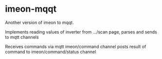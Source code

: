# imeon-mqqt

Another version of imeon to mqqt.

Implements reading values of inverter from .../scan page, parses and sends to mqtt channels

Receives commands via mqtt imeon/command channel
posts result of command to imeon/command/status channel

